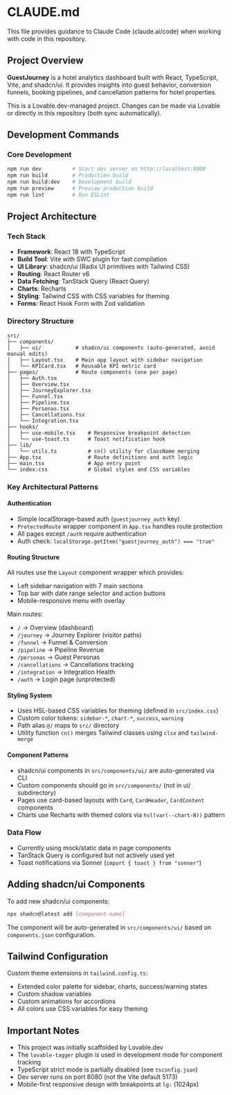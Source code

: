 # CLAUDE.md

This file provides guidance to Claude Code (claude.ai/code) when working with code in this repository.

## Project Overview

**GuestJourney** is a hotel analytics dashboard built with React, TypeScript, Vite, and shadcn/ui. It provides insights into guest behavior, conversion funnels, booking pipelines, and cancellation patterns for hotel properties.

This is a Lovable.dev-managed project. Changes can be made via Lovable or directly in this repository (both sync automatically).

## Development Commands

### Core Development
```bash
npm run dev          # Start dev server on http://localhost:8080
npm run build        # Production build
npm run build:dev    # Development build
npm run preview      # Preview production build
npm run lint         # Run ESLint
```

## Project Architecture

### Tech Stack
- **Framework**: React 18 with TypeScript
- **Build Tool**: Vite with SWC plugin for fast compilation
- **UI Library**: shadcn/ui (Radix UI primitives with Tailwind CSS)
- **Routing**: React Router v6
- **Data Fetching**: TanStack Query (React Query)
- **Charts**: Recharts
- **Styling**: Tailwind CSS with CSS variables for theming
- **Forms**: React Hook Form with Zod validation

### Directory Structure

```
src/
├── components/
│   ├── ui/           # shadcn/ui components (auto-generated, avoid manual edits)
│   ├── Layout.tsx    # Main app layout with sidebar navigation
│   └── KPICard.tsx   # Reusable KPI metric card
├── pages/            # Route components (one per page)
│   ├── Auth.tsx
│   ├── Overview.tsx
│   ├── JourneyExplorer.tsx
│   ├── Funnel.tsx
│   ├── Pipeline.tsx
│   ├── Personas.tsx
│   ├── Cancellations.tsx
│   └── Integration.tsx
├── hooks/
│   ├── use-mobile.tsx    # Responsive breakpoint detection
│   └── use-toast.ts      # Toast notification hook
├── lib/
│   └── utils.ts          # cn() utility for className merging
├── App.tsx               # Route definitions and auth logic
├── main.tsx              # App entry point
└── index.css             # Global styles and CSS variables
```

### Key Architectural Patterns

#### Authentication
- Simple localStorage-based auth (`guestjourney_auth` key)
- `ProtectedRoute` wrapper component in `App.tsx` handles route protection
- All pages except `/auth` require authentication
- Auth check: `localStorage.getItem("guestjourney_auth") === "true"`

#### Routing Structure
All routes use the `Layout` component wrapper which provides:
- Left sidebar navigation with 7 main sections
- Top bar with date range selector and action buttons
- Mobile-responsive menu with overlay

Main routes:
- `/` → Overview (dashboard)
- `/journey` → Journey Explorer (visitor paths)
- `/funnel` → Funnel & Conversion
- `/pipeline` → Pipeline Revenue
- `/personas` → Guest Personas
- `/cancellations` → Cancellations tracking
- `/integration` → Integration Health
- `/auth` → Login page (unprotected)

#### Styling System
- Uses HSL-based CSS variables for theming (defined in `src/index.css`)
- Custom color tokens: `sidebar-*`, `chart-*`, `success`, `warning`
- Path alias `@/` maps to `src/` directory
- Utility function `cn()` merges Tailwind classes using `clsx` and `tailwind-merge`

#### Component Patterns
- shadcn/ui components in `src/components/ui/` are auto-generated via CLI
- Custom components should go in `src/components/` (not in ui/ subdirectory)
- Pages use card-based layouts with `Card`, `CardHeader`, `CardContent` components
- Charts use Recharts with themed colors via `hsl(var(--chart-N))` pattern

### Data Flow
- Currently using mock/static data in page components
- TanStack Query is configured but not actively used yet
- Toast notifications via Sonner (`import { toast } from "sonner"`)

## Adding shadcn/ui Components

To add new shadcn/ui components:
```bash
npx shadcn@latest add [component-name]
```

The component will be auto-generated in `src/components/ui/` based on `components.json` configuration.

## Tailwind Configuration

Custom theme extensions in `tailwind.config.ts`:
- Extended color palette for sidebar, charts, success/warning states
- Custom shadow variables
- Custom animations for accordions
- All colors use CSS variables for easy theming

## Important Notes

- This project was initially scaffolded by Lovable.dev
- The `lovable-tagger` plugin is used in development mode for component tracking
- TypeScript strict mode is partially disabled (see `tsconfig.json`)
- Dev server runs on port 8080 (not the Vite default 5173)
- Mobile-first responsive design with breakpoints at `lg:` (1024px)
